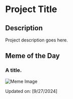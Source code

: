 # Project Title

## Description

Project description goes here.

## Meme of the Day

### A title.
![Meme Image](https://i.redd.it/udye41codrqd1.png)

Updated on: [9/27/2024]